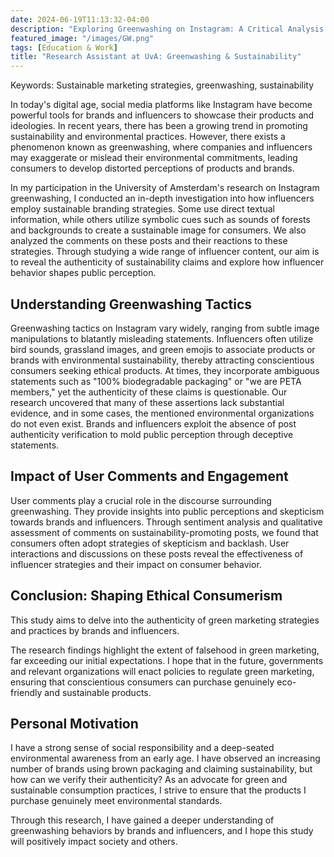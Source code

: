 ```yaml
---
date: 2024-06-19T11:13:32-04:00
description: "Exploring Greenwashing on Instagram: A Critical Analysis of Influencer Marketing"
featured_image: "/images/GW.png"
tags: [Education & Work]
title: "Research Assistant at UvA: Greenwashing & Sustainability"
---
```

Keywords: Sustainable marketing strategies, greenwashing, sustainability

In today's digital age, social media platforms like Instagram have become powerful tools for brands and influencers to showcase their products and ideologies. <!--more--> In recent years, there has been a growing trend in promoting sustainability and environmental practices. However, there exists a phenomenon known as greenwashing, where companies and influencers may exaggerate or mislead their environmental commitments, leading consumers to develop distorted perceptions of products and brands.

In my participation in the University of Amsterdam's research on Instagram greenwashing, I conducted an in-depth investigation into how influencers employ sustainable branding strategies. Some use direct textual information, while others utilize symbolic cues such as sounds of forests and backgrounds to create a sustainable image for consumers. We also analyzed the comments on these posts and their reactions to these strategies. Through studying a wide range of influencer content, our aim is to reveal the authenticity of sustainability claims and explore how influencer behavior shapes public perception.

## Understanding Greenwashing Tactics
Greenwashing tactics on Instagram vary widely, ranging from subtle image manipulations to blatantly misleading statements. Influencers often utilize bird sounds, grassland images, and green emojis to associate products or brands with environmental sustainability, thereby attracting conscientious consumers seeking ethical products. At times, they incorporate ambiguous statements such as "100% biodegradable packaging" or "we are PETA members," yet the authenticity of these claims is questionable. Our research uncovered that many of these assertions lack substantial evidence, and in some cases, the mentioned environmental organizations do not even exist. Brands and influencers exploit the absence of post authenticity verification to mold public perception through deceptive statements.

## Impact of User Comments and Engagement
User comments play a crucial role in the discourse surrounding greenwashing. They provide insights into public perceptions and skepticism towards brands and influencers. Through sentiment analysis and qualitative assessment of comments on sustainability-promoting posts, we found that consumers often adopt strategies of skepticism and backlash. User interactions and discussions on these posts reveal the effectiveness of influencer strategies and their impact on consumer behavior.

## Conclusion: Shaping Ethical Consumerism
This study aims to delve into the authenticity of green marketing strategies and practices by brands and influencers.

The research findings highlight the extent of falsehood in green marketing, far exceeding our initial expectations. I hope that in the future, governments and relevant organizations will enact policies to regulate green marketing, ensuring that conscientious consumers can purchase genuinely eco-friendly and sustainable products.

## Personal Motivation
I have a strong sense of social responsibility and a deep-seated environmental awareness from an early age. I have observed an increasing number of brands using brown packaging and claiming sustainability, but how can we verify their authenticity? As an advocate for green and sustainable consumption practices, I strive to ensure that the products I purchase genuinely meet environmental standards.

Through this research, I have gained a deeper understanding of greenwashing behaviors by brands and influencers, and I hope this study will positively impact society and others.

